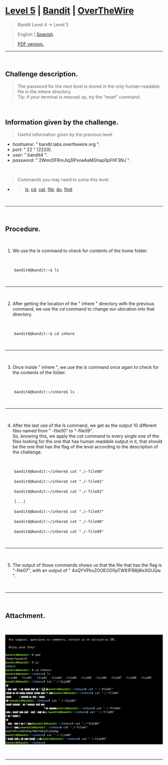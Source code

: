 
# [Level 5](https://overthewire.org/wargames/bandit/bandit5.html) | [Bandit](https://overthewire.org/wargames/bandit/) | [OverTheWire](https://overthewire.org/wargames/)
> Bandit Level 4 → Level 5

> English | [Spanish](https://github.com/frandausmeier/CTF_Write-Ups/blob/main/OverTheWire/Bandit/Level_5/nivel-5_bandit_overthewire_esp.md)

> [PDF version.](https://github.com/frandausmeier/CTF_Write-Ups/blob/main/OverTheWire/Bandit/Level_5/level-5_bandit_overthewire_eng.pdf)

-----

<br>

## Challenge description.
> The password for the next level is stored in the only human-readable file in the inhere directory.\
Tip: if your terminal is messed up, try the “reset” command.

<br>

## Information given by the challenge.
> Useful information given by the previous level.
- _hostname_: " bandit.labs.overthewire.org ".
- _port_: " 22 " (2220).
- _user_: " bandit4 ".
- _password_: " 2WmrDFRmJIq3IPxneAaMGhap0pFhF3NJ ".

<br>

> Commands you may need to solve this level.
- > [ls](https://manpages.ubuntu.com/manpages/noble/man1/ls.1.html),  [cd](https://manpages.ubuntu.com/manpages/noble/man1/cd.1posix.html),  [cat](https://manpages.ubuntu.com/manpages/noble/man1/cat.1.html),  [file](https://manpages.ubuntu.com/manpages/noble/man1/file.1.html),  [du](https://manpages.ubuntu.com/manpages/noble/man1/du.1.html),  [find](https://manpages.ubuntu.com/manpages/noble/man1/find.1.html).

<br>

-----

<br>

## Procedure.

<br>

1. We use the _ls_ command to check for contents of the home folder.

<br>

```
	bandit4@bandit:~$ ls
```
<br>

---

<br>

2. After getting the location of the " inhere " directory with the previous command, we use the _cd_ command to change our ubication into that directory.

<br>

```
	bandit4@bandit:~$ cd inhere
```
<br>

---

<br>

3. Once inside " inhere ", we use the _ls_ command once again to check for the contents of the folder.

<br>

```
	bandit4@bandit:~/inhere$ ls
```
<br>

---

<br>

4. After the last use of the _ls_ command, we get as the output 10 different files named from " -file00" to "-file09".\
So, knowing this, we apply the _cat_ command to every single one of the files looking for the one that has human readable output in it, that should be the one that has the flag of the level according to the description of the challenge.

<br>

```
	bandit4@bandit:~/inhere$ cat "./-file00"
    
    bandit4@bandit:~/inhere$ cat "./-file01"
    
    bandit4@bandit:~/inhere$ cat "./-file02"
    
    [...]
    
    bandit4@bandit:~/inhere$ cat "./-file07"
    
    bandit4@bandit:~/inhere$ cat "./-file08"
    
    bandit4@bandit:~/inhere$ cat "./-file09"
```

<br>

---

<br>

5. The output of those commands shows us that the file that has the flag is "-file07", with an output of " 4oQYVPkxZOOEOO5pTW81FB8j8lxXGUQw ".

<br>

---

<br>

## Attachment.

<br>

<p align="center">
  <img src="https://github.com/franciscodausmeier/CTF_Write-Ups/blob/main/OverTheWire/Bandit/Level_5/attachments/level-5_bandit_overthewire.png?raw=true"/>
</p>

<br>

---
